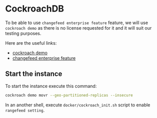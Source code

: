 # CockroachDB

To be able to use `changefeed enterprise feature` feature, we will use `cockroach demo` as there is no license requested for it and it will suit our testing purposes.

Here are the useful links:
- [cockroach demo](https://www.cockroachlabs.com/docs/v21.2/simulate-a-multi-region-cluster-on-localhost.html)
- [changefeed enterprise feature](https://www.cockroachlabs.com/docs/stable/stream-data-out-of-cockroachdb-using-changefeeds.html#configure-a-changefeed-enterprise)

## Start the instance

To start the instance execute this command:
```bash
cockroach demo movr --geo-partitioned-replicas --insecure
```

In an another shell, execute `docker/cockroach_init.sh` script to enable `rangefeed setting`.
